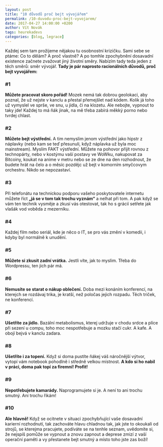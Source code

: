 ```yaml
---
layout: post
title: "10 důvodů proč bejt vývojářem"
permalink: /10-duvodu-proc-bejt-vyvojarem/
date: 2017-04-27 14:00:00 +0200
author: Vít Novák
tags: heurekadevs
categories: [blog, legrace]
---
```


Každej sem tam prožijeme nějakou tu osobnostní krizičku. Sami sebe se ptáme: Co to dělám? A proč vlastně? A po tomhle zpochybnění dosavadní existence začnete zvažovat jiný životní směry. Nabízím tady teda jeden z těch směrů: směr vývojář. **Tady je pár naprosto racionálních důvodů, proč bejt vyvojářem:**

### #1
**Můžete pracovat skoro pořád!** Mozek nemá tak dobrou geolokaci, aby poznal, že už nejste v kanclu a přestal přemejšlet nad kódem. Kolik já toho už vymyslel ve sprše, ve snu, u jídla, či na klozetu. Ale nebojte, vypnout to taky jde! Každej to má ňák jinak, na mě třeba zabírá měkký porno nebo tvrdej chlast.

### #2
**Můžete bejt výstřední.** A tim nemyslim jenom výstřední jako hipstr z náplavky (nebo kam se teď přesunuli, když náplavka už byla moc mainstream). Myslím FAKT výstřední. Můžete na pohovor přijít rovnou z technopárty, nebo v kostýmu vaší postavy ve WoWku, nakupovat za Bitcoiny, koukat na anime v metru nebo se ze dne na den rozhodnout, že budete hrát na čelo a o měsíc pozdějc už bejt v komorním smyčcovym orchestru. Nikdo se nepozastaví.

### #3
Při telefonátu na technickou podporu vašeho poskytovatele internetu můžete říct **„já se v tom tak trochu vyznám“** a nelhat při tom. A pak když se vám ten technik vysměje a zkusí vás otestovat, tak ho s grácií setřete jak vlašák vod voběda z mezerníku.

### #4
Každej film nebo seriál, kde je něco o IT, se pro vás změní v komedii, i kdyby byl normálně k unudění.

### #5
**Můžete si zkusit zadní vrátka.** Jestli víte, jak to myslim. Třeba do Wordpressu, ten jich pár má.

### #6
**Nemusíte se starat o nákup oblečení.** Doba mezi konáním konferencí, na kterejch se rozdávaj trika, je kratší, než poločas jejich rozpadu. Těch triček, ne konferencí.

### #7
**Ušetříte za jídlo.** Bazální metabolismus, kterej udržuje v chodu srdce a plíce při sezení u compu, toho moc nespotřebuje a mozku stačí cukr. A kafe. A obojí bejvá v kanclu zadara.

### #8
**Ušetříte i za topení.** Když si doma pustíte ňákej váš náročnější výtvor, vytopí vám notebook pohodlně i středně velkou místnost. **A kdo si ho nabil v práci, doma pak topí za firemní! Profit!**

### #9
**Nepotřebujete kamarády.** Naprogramujete si je. A není to ani trochu smutný. Ani trochu řikám!

### #10
**Ale hlavně!** Když se ocitnete v situaci zpochybňující vaše dosavadní karierní rozhodnutí, tak zachováte hlavu chladnou tak, jak jste to okoukali od strojů, se kterejma pracujete, podíváte se na tenhle seznam, uvědomíte si, že nejspíš pomůže se vypnout a znovu zapnout a deprese zmizí z vaší operační paměti a vy přestanete bejt smutný a místo toho jste zas boží!

